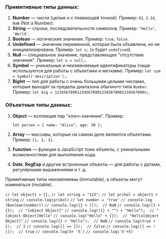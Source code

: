  

### Примитивные типы данных:

1. **Number** — числа (целые и с плавающей точкой). Пример: `42`, `3.14`, `NaN` (Not a Number).
2. **String** — строки, последовательности символов. Пример: `"Hello"`, `'World'`.
3. **Boolean** — логические значения. Пример: `true`, `false`.
4. **Undefined** — значение переменной, которая была объявлена, но не инициализирована. Пример: `let x;` (x будет `undefined`).
5. **Null** — специальное значение, представляющее "отсутствие значения". Пример: `let x = null;`.
6. **Symbol** — уникальные и неизменяемые идентификаторы (чаще используются для работы с объектами и метками). Пример: `let sym = Symbol('description');`.
7. **BigInt** — тип для работы с очень большими целыми числами, которые выходят за пределы диапазона обычного типа `Number`. Пример: `let big = 1234567890123456789012345678901234567890n;`.

### Объектные типы данных:

1. **Object** — коллекция пар "ключ-значение". Пример:

    `let person = { name: "Alice", age: 30 };`

2. **Array** — массивы, которые на самом деле являются объектами. Пример: `[1, 2, 3]`.
3. **Function** — функции в JavaScript тоже объекты, с уникальными возможностями для выполнения кода.
4. **Date**, **RegExp** и другие встроенные объекты — для работы с датами, регулярными выражениями и т. д.

Примитивные типы неизменяемы (immutable), а объекты могут изменяться (mutable).



`// let object1 = {};`
`// let string = "123";`
`// let prikol = object1 + string`
`// console.log(prikol)`
`// let number = 'true'`
`// console.log (Boolean(number))`
`// console.log({} + []);  // NaN`
`// console.log([] + {});  // "[object Object]"`
`// console.log(({} + "") + "Hello");  // "[object Object]Hello"`
`// console.log("Hello" + {});  // "Hello[object Object]"`
`// console.log({} + "Hello");  // NaN`
`// console.log(true + 1);  // 2`
`// console.log([] == []);  // false`
`// console.log([] == ![]);  // true`
`// console.log(5+ '5')`
`// console.log('5'+5)`